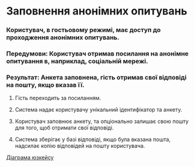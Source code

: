 # Заповнення анонімних опитувань

### Користувач, в гостьовому режимі, має доступ до проходження анонімних опитувань.

### Передумови: Користувач отримав посилання на анонімне опитування в, наприклад, соціальній мережі.

### Результат: Анкета заповнена, гість отримав свої відповіді на пошту, якщо вказав її. 

1. Гість переходить за посиланням.

2. Система надає користувачу унікальний ідентифікатор та анкету.

3. Користувач заповнює анкету, та опціонально залишає свою пошту для того, щоб отримати свої відповіді.

4. Система зберігає у базі відповіді, якщо була вказана пошта, надсилає копію відповідей на пошту користувача.

[Діаграма юзкейсу](https://github.com/ip-85/System-Dynamics/blob/master/Doc/UMLDiagrams/scenarios/guest/Diagrams/UC2-poll-usage.md)
